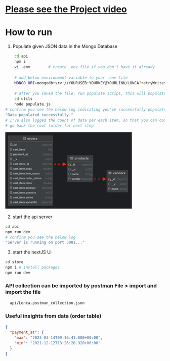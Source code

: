 # [Please see the Project video](https://www.youtube.com/watch?v=UsqqhLdQrUM)

# How to run

1. Populate given JSON data in the Mongo Database

```bash
    cd api
    npm i
    vi .env        # create .env file if you don't have it already

    # add below environment variable to your .env file
    MONGO_URI=mongodb+srv://YOURUSER:YOURKEY@YOURLINK/LONCA?retryWrites=true&w=majority

    # after you saved the file, run populate script, this will populate data to your db instance
    cd utils
    node populate.js
# confirm you see the below log indicating you've successfully populated
"Data populated successfully."
# I've also logged the count of data per each item, so that you can compare the collection count in your mongo db instance and make sure you've the data
# go back the root folder for next step
```

<img src="api/mockData/lonca.png" width="400" alt="Schema">

2. start the api server

```bash
cd api
npm run dev
# confirm you see the below log
"Server is running on port 3001..."
```

3. start the nextJS Ui

```bash
cd store
npm i # install packages
npm run dev
```

### API collection can be imported by postman File > import and import the file

```bash
  api/Lonca.postman_collection.json
```

### Useful insights from data (order table)

```json
{
  "payment_at": {
    "max": "2023-03-14T09:16:41.000+00:00",
    "min": "2021-12-12T13:26:20.920+00:00"
  }
}
```
